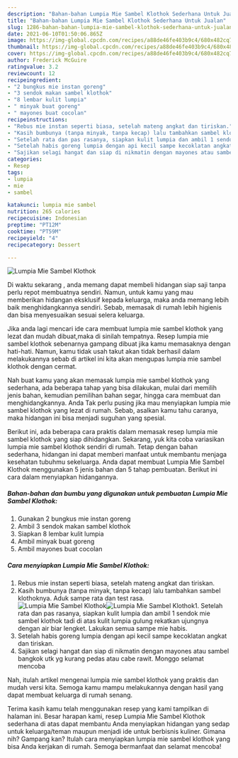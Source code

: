 ```yaml
---
description: "Bahan-bahan Lumpia Mie Sambel Klothok Sederhana Untuk Jualan"
title: "Bahan-bahan Lumpia Mie Sambel Klothok Sederhana Untuk Jualan"
slug: 1286-bahan-bahan-lumpia-mie-sambel-klothok-sederhana-untuk-jualan
date: 2021-06-10T01:50:06.865Z
image: https://img-global.cpcdn.com/recipes/a88de46fe403b9c4/680x482cq70/lumpia-mie-sambel-klothok-foto-resep-utama.jpg
thumbnail: https://img-global.cpcdn.com/recipes/a88de46fe403b9c4/680x482cq70/lumpia-mie-sambel-klothok-foto-resep-utama.jpg
cover: https://img-global.cpcdn.com/recipes/a88de46fe403b9c4/680x482cq70/lumpia-mie-sambel-klothok-foto-resep-utama.jpg
author: Frederick McGuire
ratingvalue: 3.2
reviewcount: 12
recipeingredient:
- "2 bungkus mie instan goreng"
- "3 sendok makan sambel klothok"
- "8 lembar kulit lumpia"
- " minyak buat goreng"
- " mayones buat cocolan"
recipeinstructions:
- "Rebus mie instan seperti biasa, setelah mateng angkat dan tiriskan."
- "Kasih bumbunya (tanpa minyak, tanpa kecap) lalu tambahkan sambel klothoknya. Aduk sampe rata dan test rasa."
- "Setelah rata dan pas rasanya, siapkan kulit lumpia dan ambil 1 sendok mie sambel klothok tadi di atas kulit lumpia gulung rekatkan ujungnya dengan air biar lengket. Lakukan semua sampe mie habis."
- "Setelah habis goreng lumpia dengan api kecil sampe kecoklatan angkat dan tiriskan."
- "Sajikan selagi hangat dan siap di nikmatin dengan mayones atau sambel bangkok utk yg kurang pedas atau cabe rawit. Monggo selamat mencoba"
categories:
- Resep
tags:
- lumpia
- mie
- sambel

katakunci: lumpia mie sambel 
nutrition: 265 calories
recipecuisine: Indonesian
preptime: "PT12M"
cooktime: "PT59M"
recipeyield: "4"
recipecategory: Dessert

---
```



![Lumpia Mie Sambel Klothok](https://img-global.cpcdn.com/recipes/a88de46fe403b9c4/680x482cq70/lumpia-mie-sambel-klothok-foto-resep-utama.jpg)

Di waktu  sekarang , anda memang dapat membeli hidangan siap saji tanpa perlu repot membuatnya sendiri. Namun, untuk kamu yang mau memberikan hidangan eksklusif kepada keluarga, maka anda memang lebih baik menghidangkannya sendiri. Sebab, memasak di rumah lebih higienis dan bisa menyesuaikan sesuai selera keluarga.

Jika anda lagi mencari ide cara membuat lumpia mie sambel klothok yang lezat dan mudah dibuat,maka di sinilah tempatnya. Resep lumpia mie sambel klothok  sebenarnya gampang dibuat jika kamu memasaknya dengan hati-hati. Namun, kamu tidak usah takut akan tidak berhasil dalam melakukannya 
sebab di artikel ini kita akan mengupas lumpia mie sambel klothok dengan cermat.  



Nah buat kamu yang akan memasak lumpia mie sambel klothok yang sederhana, ada beberapa tahap yang bisa dilakukan, mulai dari memilih jenis bahan, kemudian pemilihan bahan segar, hingga cara membuat dan menghidangkannya. Anda Tak perlu pusing jika mau menyiapkan lumpia mie sambel klothok yang lezat di rumah. Sebab, asalkan kamu  tahu caranya, maka hidangan ini bisa menjadi suguhan yang spesial.

Berikut ini, ada beberapa cara praktis  dalam memasak resep lumpia mie sambel klothok yang siap dihidangkan. Sekarang, yuk kita coba variasikan lumpia mie sambel klothok sendiri di rumah. Tetap dengan bahan sederhana, hidangan ini dapat memberi manfaat untuk membantu menjaga kesehatan tubuhmu sekeluarga. Anda dapat membuat Lumpia Mie Sambel Klothok menggunakan 5 jenis bahan dan 5 tahap pembuatan. Berikut ini cara dalam menyiapkan hidangannya.

<!--inarticleads1-->

##### Bahan-bahan dan bumbu yang digunakan untuk pembuatan Lumpia Mie Sambel Klothok:

1. Gunakan 2 bungkus mie instan goreng
1. Ambil 3 sendok makan sambel klothok
1. Siapkan 8 lembar kulit lumpia
1. Ambil  minyak buat goreng
1. Ambil  mayones buat cocolan




<!--inarticleads2-->

##### Cara menyiapkan Lumpia Mie Sambel Klothok:

1. Rebus mie instan seperti biasa, setelah mateng angkat dan tiriskan.
1. Kasih bumbunya (tanpa minyak, tanpa kecap) lalu tambahkan sambel klothoknya. Aduk sampe rata dan test rasa.
<img src="https://img-global.cpcdn.com/steps/deff710973e209fa/160x128cq70/lumpia-mie-sambel-klothok-langkah-memasak-2-foto.jpg" alt="Lumpia Mie Sambel Klothok"><img src="https://img-global.cpcdn.com/steps/0baaf61bb6389cd4/160x128cq70/lumpia-mie-sambel-klothok-langkah-memasak-2-foto.jpg" alt="Lumpia Mie Sambel Klothok">1. Setelah rata dan pas rasanya, siapkan kulit lumpia dan ambil 1 sendok mie sambel klothok tadi di atas kulit lumpia gulung rekatkan ujungnya dengan air biar lengket. Lakukan semua sampe mie habis.
1. Setelah habis goreng lumpia dengan api kecil sampe kecoklatan angkat dan tiriskan.
1. Sajikan selagi hangat dan siap di nikmatin dengan mayones atau sambel bangkok utk yg kurang pedas atau cabe rawit. Monggo selamat mencoba




Nah, itulah artikel mengenai  lumpia mie sambel klothok  yang praktis dan mudah versi kita. Semoga kamu mampu melakukannya dengan hasil yang dapat membuat keluarga di rumah senang. 

Terima kasih kamu telah menggunakan resep yang kami tampilkan di halaman ini. Besar harapan kami, resep  Lumpia Mie Sambel Klothok sederhana di atas dapat membantu Anda menyiapkan hidangan yang sedap untuk keluarga/teman maupun menjadi ide untuk berbisnis kuliner. Gimana nih? Gampang kan? Itulah cara menyiapkan lumpia mie sambel klothok yang bisa Anda kerjakan di rumah. Semoga bermanfaat dan selamat mencoba!

